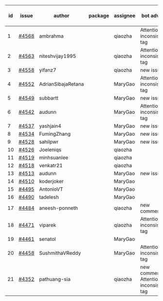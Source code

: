 | id | issue | author | package | assignee | bot advice | created date of issue | target release date | date from target |
| ------ | ------ | ------ | ------ | ------ | ------ | ------ | ------ | :-----: |
| 1 | [#4568](https://github.com/Azure/sdk-release-request/issues/4568) | ambrahma |  | qiaozha | Attention to inconsistent tag | 09-25 | 10-27 |  |
| 2 | [#4563](https://github.com/Azure/sdk-release-request/issues/4563) | niteshvijay1995 |  | qiaozha | Attention to inconsistent tag | 09-25 | 10-27 |  |
| 3 | [#4558](https://github.com/Azure/sdk-release-request/issues/4558) | yifanz7 |  | qiaozha | new issue. | 09-25 | 10-27 |  |
| 4 | [#4552](https://github.com/Azure/sdk-release-request/issues/4552) | AdrianSibajaRetana |  | MaryGao | Attention to inconsistent tag | 09-22 | 10-27 |  |
| 5 | [#4549](https://github.com/Azure/sdk-release-request/issues/4549) | subbartt |  | MaryGao | new issue. | 09-22 | 10-27 |  |
| 6 | [#4542](https://github.com/Azure/sdk-release-request/issues/4542) | audunn |  | MaryGao | Attention to inconsistent tag | 09-21 | 10-27 |  |
| 7 | [#4537](https://github.com/Azure/sdk-release-request/issues/4537) | yashjain4 |  | MaryGao | new issue. | 09-21 | 10-27 |  |
| 8 | [#4534](https://github.com/Azure/sdk-release-request/issues/4534) | FumingZhang |  | MaryGao | new issue. | 09-21 | 10-27 |  |
| 9 | [#4528](https://github.com/Azure/sdk-release-request/issues/4528) | sahilpwr |  | MaryGao | new issue. | 09-20 | 10-27 |  |
| 10 | [#4526](https://github.com/Azure/sdk-release-request/issues/4526) | Joeleniqs |  | qiaozha |  | 09-13 | 09-22 |  |
| 11 | [#4519](https://github.com/Azure/sdk-release-request/issues/4519) | minhsuanlee |  | qiaozha |  | 09-13 | 10-27 |  |
| 12 | [#4518](https://github.com/Azure/sdk-release-request/issues/4518) | venkatr21 |  | qiaozha |  | 09-13 | 10-27 |  |
| 13 | [#4513](https://github.com/Azure/sdk-release-request/issues/4513) | audunn |  | MaryGao | new issue. | 09-08 | 10-27 |  |
| 14 | [#4510](https://github.com/Azure/sdk-release-request/issues/4510) | koderjoker |  | MaryGao |  | 09-07 | 09-22 |  |
| 15 | [#4495](https://github.com/Azure/sdk-release-request/issues/4495) | AntonioVT |  | MaryGao |  | 09-05 | 09-22 |  |
| 16 | [#4490](https://github.com/Azure/sdk-release-request/issues/4490) | tadelesh |  | MaryGao |  | 09-05 | 09-22 |  |
| 17 | [#4484](https://github.com/Azure/sdk-release-request/issues/4484) | aneesh-ponneth |  | qiaozha | new comment. | 08-31 | 09-22 |  |
| 18 | [#4471](https://github.com/Azure/sdk-release-request/issues/4471) | viparek |  | qiaozha | Attention to inconsistent tag | 08-29 | 09-22 |  |
| 19 | [#4461](https://github.com/Azure/sdk-release-request/issues/4461) | senatol |  | MaryGao |  | 08-23 | 09-22 |  |
| 20 | [#4458](https://github.com/Azure/sdk-release-request/issues/4458) | SushmithaVReddy |  | MaryGao | Attention to inconsistent tag | 08-23 | 09-22 |  |
| 21 | [#4352](https://github.com/Azure/sdk-release-request/issues/4352) | pathuang-sia |  | qiaozha | new comment. Attention to inconsistent tag | 07-20 | 09-22 |  |
